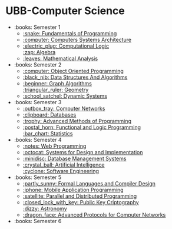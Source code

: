 # UBB-Computer Science

<ul>
    <li>:books:     Semester 1
        <ul>
            <li>
                <a href="https://github.com/ecaterinacatargiu/FP"> 
                    :snake:  Fundamentals of Programming 
                </a>
            </li>  
            <li>  
                <a href="https://github.com/ecaterinacatargiu/ASC"> 
                    :computer: Computers Systems Architecture
                </a> 
            </li>
            <li> 
                <a href="https://github.com/ecaterinacatargiu/ComputationalLogic"> 
                    :electric_plug: Computational Logic
                </a> 
            </li>
            </li>
                <a href="https://github.com/ecaterinacatargiu/Algebra"> 
                    :zap: Algebra
                </a> 
            </li>
            <li> 
                <a href="https://github.com/ecaterinacatargiu/Mathematical Analysis"> 
                    :leaves: Mathematical Analysis
                </a> 
            </li>           
        </ul>
    </li>
    <li>:books: Semester 2
        <ul>
                <li>
                    <a href="https://github.com/ecaterinacatargiu/OOP"> 
                        :computer:  Object Oriented Programming 
                    </a>
                </li>  
                <li>  
                    <a href="https://github.com/ecaterinacatargiu/DSA"> 
                        :black_nib: Data Structures And Algorithms
                    </a> 
                </li>
                <li> 
                    <a href="https://github.com/ecaterinacatargiu/Graphs"> 
                        :beginner: Graph Algorithms
                    </a> 
                </li>
                </li>
                    <a href="https://github.com/ecaterinacatargiu/Geometry"> 
                        :triangular_ruler: Geometry
                    </a> 
                </li>
                <li> 
                    <a href="https://github.com/ecaterinacatargiu/DynamicSystems"> 
                        :school_satchel: Dynamic Systems
                    </a> 
                </li>           
           </ul>
    </li>
    <li>:books: Semester 3
        <ul>
                <li>
                    <a href="https://github.com/ecaterinacatargiu/ComputerNetworks"> 
                        :outbox_tray:  Computer Networks 
                    </a>
                </li>  
                <li>  
                    <a href="https://github.com/ecaterinacatargiu/DB"> 
                        :clipboard: Databases
                    </a> 
                </li>
                <li> 
                    <a href="https://github.com/ecaterinacatargiu/MAP"> 
                        :trophy: Advanced Methods of Programming
                    </a> 
                </li>
                <li> 
                    <a href="https://github.com/ecaterinacatargiu/PLF"> 
                        :postal_horn: Functional and Logic Programming
                    </a> 
                </li>
                </li>
                    <a href="https://github.com/ecaterinacatargiu/Statistics"> 
                        :bar_chart: Statistics
                    </a> 
                </li>           
           </ul>
    </li>
    <li>:books: Semester 4
        <ul>
                <li>
                    <a href="https://github.com/ecaterinacatargiu/Web"> 
                        :notes:  Web Programming 
                    </a>
                </li>  
                <li>  
                    <a href="https://github.com/ecaterinacatargiu/MPP"> 
                        :octocat: Systems for Design and Implementation
                    </a> 
                </li>
                <li> 
                    <a href="https://github.com/ecaterinacatargiu/MGDB"> 
                        :minidisc: Database Management Systems
                    </a> 
                </li>
                <li> 
                    <a href="https://github.com/ecaterinacatargiu/PLF"> 
                        :crystal_ball: Artificial Intelligence
                    </a> 
                </li>
                </li>
                    <a href="https://github.com/ecaterinacatargiu/Statistics"> 
                        :cyclone: Software Engineering
                    </a> 
                </li>           
           </ul>
    </li>
    <li>:books: Semester 5
        <ul>
                <li>
                    <a href="https://github.com/ecaterinacatargiu/FLCD"> 
                        :partly_sunny: Formal Languages and Compiler Design
                    </a>
                </li>  
                <li>  
                    <a href="https://github.com/ecaterinacatargiu/MA"> 
                       :iphone:  Mobile Application Programming
                    </a> 
                </li>
                <li> 
                    <a href="https://github.com/ecaterinacatargiu/PDP"> 
                        :satellite:  Parallel and Distributed Programming
                    </a> 
                </li>
                <li> 
                    <a href="https://github.com/ecaterinacatargiu/Cryptography"> 
                        :closed_lock_with_key: Public Key Criptography
                    </a> 
                </li>
                </li>
                    <a href="https://github.com/ecaterinacatargiu/Astronomy"> 
                        :dizzy: Astronomy
                    </a> 
                </li>   
                <li>
                    <a href="https://github.com/ecaterinacatargiu/Protocols"> 
                        :dragon_face: Advanced Protocols for Computer Networks
                    </a> 
                </li> 
           </ul>
    </li>
    <li>:books: Semester 6
    </li>
</ul>
                
        

